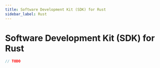 ```yaml
---
title: Software Development Kit (SDK) for Rust
sidebar_label: Rust
---
```


# Software Development Kit (SDK) for Rust

```rust
// TODO
```
